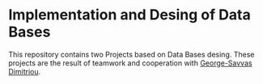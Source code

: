 # Implementation and Desing of Data Bases #

This repository contains two Projects based on Data Bases desing. These projects are the result of teamwork and cooperation with [George-Savvas Dimitriou](https://github.com/George-Savvas).
